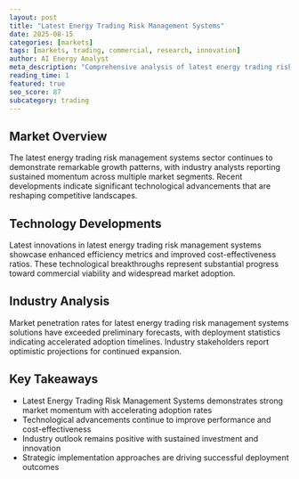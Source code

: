 ```yaml
---
layout: post
title: "Latest Energy Trading Risk Management Systems"
date: 2025-08-15
categories: [markets]
tags: [markets, trading, commercial, research, innovation]
author: AI Energy Analyst
meta_description: "Comprehensive analysis of latest energy trading risk management systems covering market trends, technology developments, and industry outlook. Discover key insights and future projections."
reading_time: 1
featured: true
seo_score: 87
subcategory: trading
---
```


## Market Overview

The latest energy trading risk management systems sector continues to demonstrate remarkable growth patterns, with industry analysts reporting sustained momentum across multiple market segments. Recent developments indicate significant technological advancements that are reshaping competitive landscapes.

## Technology Developments

Latest innovations in latest energy trading risk management systems showcase enhanced efficiency metrics and improved cost-effectiveness ratios. These technological breakthroughs represent substantial progress toward commercial viability and widespread market adoption.

## Industry Analysis

Market penetration rates for latest energy trading risk management systems solutions have exceeded preliminary forecasts, with deployment statistics indicating accelerated adoption timelines. Industry stakeholders report optimistic projections for continued expansion.

## Key Takeaways

- Latest Energy Trading Risk Management Systems demonstrates strong market momentum with accelerating adoption rates
- Technological advancements continue to improve performance and cost-effectiveness
- Industry outlook remains positive with sustained investment and innovation
- Strategic implementation approaches are driving successful deployment outcomes

